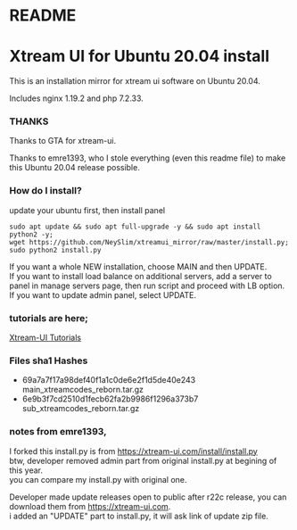 # README #
# Xtream UI for Ubuntu 20.04 install

This is an installation mirror for xtream ui software on Ubuntu 20.04.

Includes nginx 1.19.2 and php 7.2.33.

### THANKS ###

Thanks to GTA for xtream-ui.

Thanks to emre1393, who I stole everything (even this readme file) to make this Ubuntu 20.04 release possible.

### How do I install? ###

update your ubuntu first, then install panel  
 

``` 
sudo apt update && sudo apt full-upgrade -y && sudo apt install python2 -y;  
wget https://github.com/NeySlim/xtreamui_mirror/raw/master/install.py; 
sudo python2 install.py  
```
  
If you want a whole NEW installation, choose MAIN and then UPDATE.  
If you want to install load balance on additional servers, add a server to panel in manage servers page, then run script and proceed with LB option.  
If you want to update admin panel, select UPDATE.

### tutorials are here; ###

[Xtream-UI Tutorials](https://www.youtube.com/playlist?list=PLJB51brdC_w7dTDxi1MPqiuk3JH5U2ekn "Xtream-UI Tutorials")


### Files sha1 Hashes ###

* 69a7a7f17a98def40f1a1c0de6e2f1d5de40e243  main_xtreamcodes_reborn.tar.gz
* 6e9b3f7cd2510d1fecb62fa2b9986f1296a373b7  sub_xtreamcodes_reborn.tar.gz

### notes from emre1393,

I forked this install.py is from https://xtream-ui.com/install/install.py  
btw, developer removed admin part from original install.py at begining of this year.  
you can compare my install.py with original one.

Developer made update releases open to public after r22c release, you can download them from https://xtream-ui.com.  
i added an "UPDATE" part to install.py, it will ask link of update zip file.
